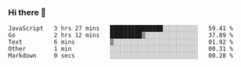 ### Hi there 👋

<!--
**KLXLjun/KLXLjun** is a ✨ _special_ ✨ repository because its `README.md` (this file) appears on your GitHub profile.

Here are some ideas to get you started:

- 🔭 I’m currently working on ...
- 🌱 I’m currently learning ...
- 👯 I’m looking to collaborate on ...
- 🤔 I’m looking for help with ...
- 💬 Ask me about ...
- 📫 How to reach me: ...
- 😄 Pronouns: ...
- ⚡ Fun fact: ...
-->

<!--START_SECTION:waka-->
```text
JavaScript   3 hrs 27 mins   ███████████████░░░░░░░░░░   59.41 % 
Go           2 hrs 12 mins   █████████▒░░░░░░░░░░░░░░░   37.89 % 
Text         6 mins          ▒░░░░░░░░░░░░░░░░░░░░░░░░   01.92 % 
Other        1 min           ░░░░░░░░░░░░░░░░░░░░░░░░░   00.31 % 
Markdown     0 secs          ░░░░░░░░░░░░░░░░░░░░░░░░░   00.28 % 
```
<!--END_SECTION:waka-->
